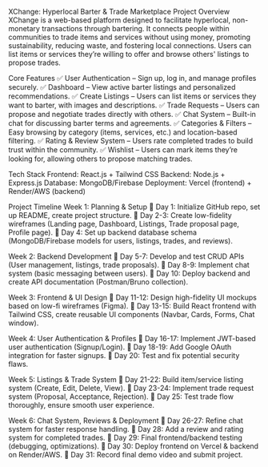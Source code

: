 XChange: Hyperlocal Barter & Trade Marketplace
Project Overview
XChange is a web-based platform designed to facilitate hyperlocal, non-monetary transactions through bartering. It connects people within communities to trade items and services without using money, promoting sustainability, reducing waste, and fostering local connections. Users can list items or services they’re willing to offer and browse others' listings to propose trades.

Core Features
✅ User Authentication – Sign up, log in, and manage profiles securely.
✅ Dashboard – View active barter listings and personalized recommendations.
✅ Create Listings – Users can list items or services they want to barter, with images and descriptions.
✅ Trade Requests – Users can propose and negotiate trades directly with others.
✅ Chat System – Built-in chat for discussing barter terms and agreements.
✅ Categories & Filters – Easy browsing by category (items, services, etc.) and location-based filtering.
✅ Rating & Review System – Users rate completed trades to build trust within the community.
✅ Wishlist – Users can mark items they’re looking for, allowing others to propose matching trades.

Tech Stack
Frontend: React.js + Tailwind CSS
Backend: Node.js + Express.js
Database: MongoDB/Firebase
Deployment: Vercel (frontend) + Render/AWS (backend)

Project Timeline
Week 1: Planning & Setup
📌 Day 1: Initialize GitHub repo, set up README, create project structure.
📌 Day 2-3: Create low-fidelity wireframes (Landing page, Dashboard, Listings, Trade proposal page, Profile page).
📌 Day 4: Set up backend database schema (MongoDB/Firebase models for users, listings, trades, and reviews).

Week 2: Backend Development
📌 Day 5-7: Develop and test CRUD APIs (User management, listings, trade proposals).
📌 Day 8-9: Implement chat system (basic messaging between users).
📌 Day 10: Deploy backend and create API documentation (Postman/Bruno collection).

Week 3: Frontend & UI Design
📌 Day 11-12: Design high-fidelity UI mockups based on low-fi wireframes (Figma).
📌 Day 13-15: Build React frontend with Tailwind CSS, create reusable UI components (Navbar, Cards, Forms, Chat window).

Week 4: User Authentication & Profiles
📌 Day 16-17: Implement JWT-based user authentication (Signup/Login).
📌 Day 18-19: Add Google OAuth integration for faster signups.
📌 Day 20: Test and fix potential security flaws.

Week 5: Listings & Trade System
📌 Day 21-22: Build item/service listing system (Create, Edit, Delete, View).
📌 Day 23-24: Implement trade request system (Proposal, Acceptance, Rejection).
📌 Day 25: Test trade flow thoroughly, ensure smooth user experience.

Week 6: Chat System, Reviews & Deployment
📌 Day 26-27: Refine chat system for faster response handling.
📌 Day 28: Add a review and rating system for completed trades.
📌 Day 29: Final frontend/backend testing (debugging, optimizations).
📌 Day 30: Deploy frontend on Vercel & backend on Render/AWS.
📌 Day 31: Record final demo video and submit project.
